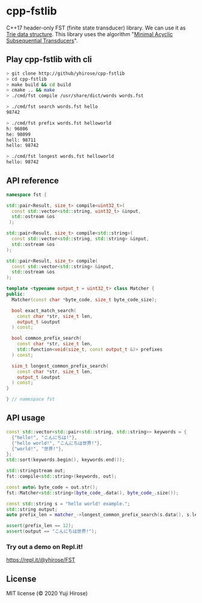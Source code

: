 # cpp-fstlib

C++17 header-only FST (finite state transducer) library.
We can use it as [Trie data structure](https://en.wikipedia.org/wiki/Trie).
This library uses the algorithm "[Minimal Acyclic Subsequential Transducers](http://citeseerx.ist.psu.edu/viewdoc/download?doi=10.1.1.24.3698&rep=rep1&type=pdf)".

## Play cpp-fstlib with cli

```bash
> git clone http://github/yhirose/cpp-fstlib
> cd cpp-fstlib
> make build && cd build
> cmake .. && make
> ./cmd/fst compile /usr/share/dict/words words.fst

> ./cmd/fst search words.fst hello
98742

> ./cmd/fst prefix words.fst helloworld
h: 96806
he: 98099
hell: 98711
hello: 98742

> ./cmd/fst longest words.fst helloworld
hello: 98742
```

## API reference

```cpp
namespace fst {

std::pair<Result, size_t> compile<uint32_t>(
  const std::vector<std::string, uint32_t> &input,
  std::ostream &os
 );

std::pair<Result, size_t> compile<std::string>(
  const std::vector<std::string, std::string> &input,
  std::ostream &os
);

std::pair<Result, size_t> compile(
  const std::vector<std::string> &input,
  std::ostream &os
);

template <typename output_t = uint32_t> class Matcher {
public:
  Matcher(const char *byte_code, size_t byte_code_size);

  bool exact_match_search(
    const char *str, size_t len,
    output_t &output
  ) const;

  bool common_prefix_search(
    const char *str, size_t len,
    std::function<void(size_t, const output_t &)> prefixes
  ) const;

  size_t longest_common_prefix_search(
    const char *str, size_t len,
    output_t &output
  ) const;
}

} // namespace fst
```

## API usage

```cpp
const std::vector<std::pair<std::string, std::string>> keywords = {
  {"hello!", "こんにちは!"},
  {"hello world!", "こんにちは世界!"},
  {"world!", "世界!"},
};
std::sort(keywords.begin(), keywords.end());

std::stringstream out;
fst::compile<std::string>(keywords, out);

const auto& byte_code = out.str();
fst::Matcher<std::string>(byte_code_.data(), byte_code_.size());

const std::string s = "hello world! example.";
std::string output;
auto prefix_len = matcher_->longest_common_prefix_search(s.data(), s.length(), output);

assert(prefix_len == 12);
assert(output == "こんにちは世界!");
```

### Try out a demo on Repl.it!

https://repl.it/@yhirose/FST

License
-------

MIT license (© 2020 Yuji Hirose)
